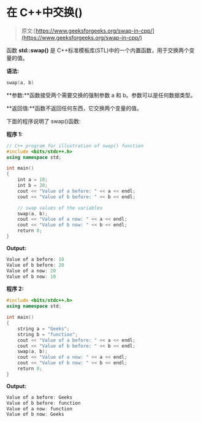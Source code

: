 # 在 C++中交换()

> 原文:[https://www.geeksforgeeks.org/swap-in-cpp/](https://www.geeksforgeeks.org/swap-in-cpp/)

函数 **std::swap()** 是 C++标准模板库(STL)中的一个内置函数，用于交换两个变量的值。

**语法:**

```cpp
swap(a, b)

```

**参数:**函数接受两个需要交换的强制参数 a 和 b。参数可以是任何数据类型。

**返回值:**函数不返回任何东西，它交换两个变量的值。

下面的程序说明了 swap()函数:

**程序 1:**

```cpp
// C++ program for illustration of swap() function
#include <bits/stdc++.h>
using namespace std;

int main()
{
    int a = 10;
    int b = 20;
    cout << "Value of a before: " << a << endl;
    cout << "Value of b before: " << b << endl;

    // swap values of the variables
    swap(a, b);
    cout << "Value of a now: " << a << endl;
    cout << "Value of b now: " << b << endl;
    return 0;
}
```

**Output:**

```cpp
Value of a before: 10
Value of b before: 20
Value of a now: 20
Value of b now: 10

```

**程序 2:**

```cpp
#include <bits/stdc++.h>
using namespace std;

int main()
{
    string a = "Geeks";
    string b = "function";
    cout << "Value of a before: " << a << endl;
    cout << "Value of b before: " << b << endl;
    swap(a, b);
    cout << "Value of a now: " << a << endl;
    cout << "Value of b now: " << b << endl;
    return 0;
}
```

**Output:**

```cpp
Value of a before: Geeks
Value of b before: function
Value of a now: function
Value of b now: Geeks

```